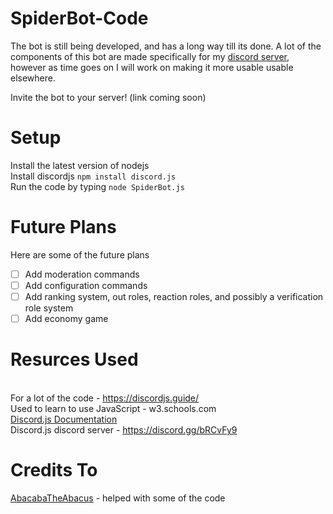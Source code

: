 # SpiderBot-Code
The bot is still being developed, and has a long way till its done. A lot of the components of this bot are made specifically for my [discord server](https://discord.gg/gRMbZyU), however as time goes on I will work on making it more usable usable elsewhere.

Invite the bot to your server! (link coming soon)

# Setup
Install the latest version of nodejs
<br>Install discordjs `npm install discord.js`
<br>Run the code by typing `node SpiderBot.js`

# Future Plans
Here are some of the future plans
* [ ] Add moderation commands
* [ ] Add configuration commands
* [ ] Add ranking system, out roles, reaction roles, and possibly a verification role system
* [ ] Add economy game

# Resurces Used
<br>For a lot of the code - https://discordjs.guide/
<br>Used to learn to use JavaScript - w3.schools.com
<br>[Discord.js Documentation](https://discord.js.org/?source=post_page---------------------------#/docs/main/stable/general/welcome)
<br>Discord.js discord server - https://discord.gg/bRCvFy9

# Credits To
[AbacabaTheAbacus](https://github.com/AbacabaTheAbacus) - helped with some of the code
